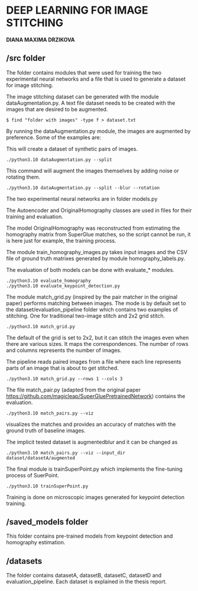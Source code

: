 # DEEP LEARNING FOR IMAGE STITCHING

#### DIANA MAXIMA DRZIKOVA

## /src folder

The folder contains modules that were used for training the two experimental neural networks and a file that is used to generate a dataset for image stitching.

The image stitching dataset can be generated with the module dataAugmentation.py. A text file dataset needs to be created with the images that are desired to be augmented.

```
$ find "folder with images" -type f > dataset.txt
```

By running the dataAugmentation.py module, the images are augmented by preference. Some of the examples are:

This will create a dataset of synthetic pairs of images.

```
./python3.10 dataAugmentation.py --split
```

This command will augment the images themselves by adding noise or rotating them.

```
./python3.10 dataAugmentation.py --split --blur --rotation
```

The two experimental neural networks are in folder models.py

The Autoencoder and OriginalHomography classes are used in files for their training and evaluation.

The model OriginalHomography was reconstructed from estimating the homography matrix from SuperGlue matches, so the script cannot be run, it is here just for example, the training process.

The module train_homography_images.py takes input images and the CSV file of ground truth matrixes generated by module homography_labels.py.

The evaluation of both models can be done with evaluate\_* modules.

```
./python3.10 evaluate_homography
./python3.10 evaluate_keypoint_detection.py
```

The module match_grid.py (inspired by the pair matcher in the original paper) performs matching between images. The mode is by default set to the dataset/evaluation_pipeline folder which contains two examples of stitching. One for traditional two-image stitch and 2x2 grid stitch.

```
./python3.10 match_grid.py
```

The default of the grid is set to 2x2, but it can stitch the images even when there are various sizes. It maps the correspondences. The number of rows and columns represents the number of images.

The pipeline reads paired images from a file where each line represents parts of an image that is about to get stitched.

```
./python3.10 match_grid.py --rows 1 --cols 3
```

The file match_pair.py (adapted from the original paper <https://github.com/magicleap/SuperGluePretrainedNetwork>) contains the evaluation.

```
./python3.10 match_pairs.py --viz
```

visualizes the matches and provides an accuracy of matches with the ground truth of baseline images.

The implicit tested dataset is augmentedblur and it can be changed as

```
./python3.10 match_pairs.py --viz --input_dir dataset/datasetA/augmented
```

The final module is trainSuperPoint.py which implements the fine-tuning process of SuerPoint.

```
./python3.10 trainSuperPoint.py
```

Training is done on microscopic images generated for keypoint detection training.

## /saved_models folder

This folder contains pre-trained models from keypoint detection and homography estimation.

## /datasets

The folder contains datasetA, datasetB, datasetC, datasetD and evaluation_pipeline. Each dataset is explained in the thesis report.